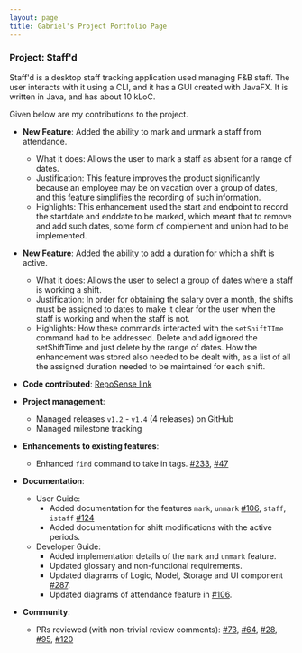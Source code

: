 ```yaml
---
layout: page
title: Gabriel's Project Portfolio Page
---
```


### Project: Staff'd

Staff'd is a desktop staff tracking application used managing F&B staff. The user interacts with it using a CLI, and it has a GUI created with JavaFX. It is written in Java, and has about 10 kLoC.

Given below are my contributions to the project.

* **New Feature**: Added the ability to mark and unmark a staff from attendance.
  * What it does: Allows the user to mark a staff as absent for a range of dates.
  * Justification: This feature improves the product significantly because an employee may be on vacation over a group of dates, and this feature simplifies the recording of such information.
  * Highlights: This enhancement used the start and endpoint to record the startdate and enddate to be marked, which meant that to remove and add such dates, some form of complement and union had to be implemented. 

* **New Feature**: Added the ability to add a duration for which a shift is active.
   * What it does: Allows the user to select a group of dates where a staff is working a shift.
   * Justification: In order for obtaining the salary over a month, the shifts must be assigned to dates to make it clear for the user when the staff is working and when the staff is not.
   * Highlights: How these commands interacted with the `setShiftTIme` command had to be addressed. Delete and add ignored the setShiftTime and just delete by the range of dates. How the enhancement was stored also needed to be dealt with, as a list of all the assigned duration needed to be maintained for each shift.

* **Code contributed**: [RepoSense link](https://nus-cs2103-ay2122s1.github.io/tp-dashboard/?search=&sort=groupTitle&sortWithin=title&timeframe=commit&mergegroup=&groupSelect=groupByRepos&breakdown=true&checkedFileTypes=docs~functional-code~test-code~other&since=2021-09-17&tabOpen=true&tabType=authorship&tabAuthor=Gabau&tabRepo=AY2122S1-CS2103T-W11-2%2Ftp%5Bmaster%5D&authorshipIsMergeGroup=false&authorshipFileTypes=docs~functional-code~test-code&authorshipIsBinaryFileTypeChecked=false#:~:text=Click%20to%20view%20author%27s%20contribution.)

* **Project management**:
  * Managed releases `v1.2` - `v1.4` (4 releases) on GitHub
  * Managed milestone tracking

* **Enhancements to existing features**:
  * Enhanced `find` command to take in tags. [\#233](https://github.com/AY2122S1-CS2103T-W11-2/tp/pull/#233), [\#47](https://github.com/AY2122S1-CS2103T-W11-2/tp/pull/#47)

[comment]: <> (  * Wrote additional tests for existing features to increase coverage from 88% to 92% &#40;Pull requests [\#36]&#40;&#41;, [\#38]&#40;&#41;&#41;)

* **Documentation**:
  * User Guide:
    * Added documentation for the features `mark`, `unmark` [\#106](https://github.com/AY2122S1-CS2103T-W11-2/tp/#106), `staff`, `istaff` [\#124](https://github.com/AY2122S1-CS2103T-W11-2/tp/#124)
    * Added documentation for shift modifications with the active periods.
  * Developer Guide:
    * Added implementation details of the `mark` and `unmark` feature.
    * Updated glossary and non-functional requirements.
    * Updated diagrams of Logic, Model, Storage and UI component [\#287](https://github.com/AY2122S1-CS2103T-W11-2/tp/pull/287).
    * Updated diagrams of attendance feature in [\#106](https://github.com/AY2122S1-CS2103T-W11-2/tp/pull/106).
  
* **Community**:
  * PRs reviewed (with non-trivial review comments): [\#73](https://github.com/AY2122S1-CS2103T-W11-2/tp/pull/73), [\#64](https://github.com/AY2122S1-CS2103T-W11-2/tp/pull/64), [\#28](https://github.com/AY2122S1-CS2103T-W11-2/tp/pull/28), [\#95](https://github.com/AY2122S1-CS2103T-W11-2/tp/pull/95), [\#120](https://github.com/AY2122S1-CS2103T-W11-2/tp/pull/120)
  


